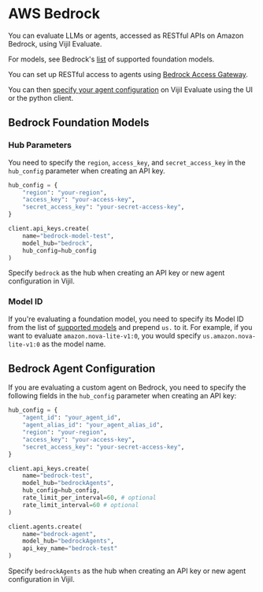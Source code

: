 # AWS Bedrock

You can evaluate LLMs or agents, accessed as RESTful APIs on Amazon Bedrock, using Vijil Evaluate.

For models, see Bedrock's [list](https://docs.aws.amazon.com/bedrock/latest/userguide/models-supported.html) of supported foundation models.

You can set up RESTful access to agents using [Bedrock Access Gateway](https://github.com/aws-samples/bedrock-access-gateway).

You can then [specify your agent configuration](../python-sdk/examples/agents.md) on Vijil Evaluate using the UI or the python client.

## Bedrock Foundation Models

### Hub Parameters

You need to specify the `region`, `access_key`, and `secret_access_key` in the `hub_config` parameter when creating an API key.

```python
hub_config = {
    "region": "your-region",
    "access_key": "your-access-key",
    "secret_access_key": "your-secret-access-key",
}

client.api_keys.create(
    name="bedrock-model-test",
    model_hub="bedrock",
    hub_config=hub_config
)
```

Specify `bedrock` as the hub when creating an API key or new agent configuration in Vijil.

### Model ID

If you're evaluating a foundation model, you need to specify its Model ID from the list of [supported models](https://docs.aws.amazon.com/bedrock/latest/userguide/models-supported.html) and prepend `us.` to it. For example, if you want to evaluate `amazon.nova-lite-v1:0`, you would specify `us.amazon.nova-lite-v1:0` as the model name.


## Bedrock Agent Configuration

If you are evaluating a custom agent on Bedrock, you need to specify the following fields in the  `hub_config` parameter when creating an API key:

```python
hub_config = {
    "agent_id": "your_agent_id",
    "agent_alias_id": "your_agent_alias_id",
    "region": "your-region",
    "access_key": "your-access-key",
    "secret_access_key": "your-secret-access-key",
}

client.api_keys.create(
    name="bedrock-test",
    model_hub="bedrockAgents",
    hub_config=hub_config,
    rate_limit_per_interval=60, # optional
    rate_limit_interval=60 # optional
)

client.agents.create(
    name="bedrock-agent",
    model_hub="bedrockAgents",
    api_key_name="bedrock-test"
)

```

Specify `bedrockAgents` as the hub when creating an API key or new agent configuration in Vijil.
